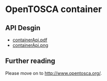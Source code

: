 # OpenTOSCA container

## API Desgin

* [containerApi.pdf](containerApi.pdf)
* [containerApi.png](containerApi.png)

## Further reading

Please move on to <http://www.opentosca.org/>.
